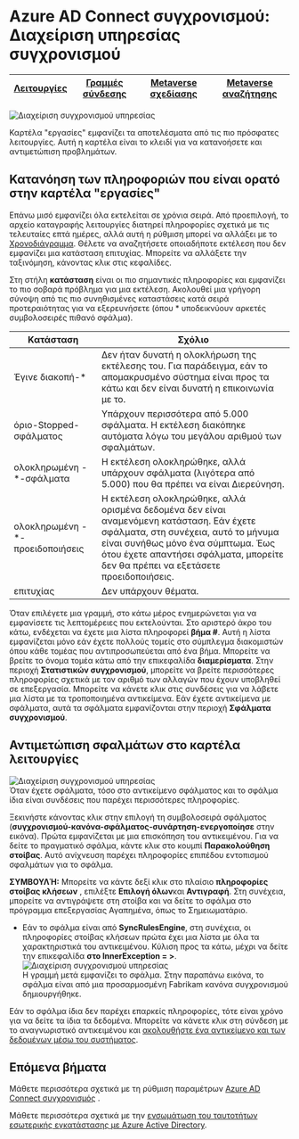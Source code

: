 <properties
    pageTitle="Azure AD Connect συγχρονισμού: Διαχείριση υπηρεσίας συγχρονισμού περιβάλλοντος εργασίας Χρήστη | Microsoft Azure"
    description="Κατανοήστε την καρτέλα λειτουργίες στη Διαχείριση υπηρεσίας συγχρονισμού για Azure AD Connect."
    services="active-directory"
    documentationCenter=""
    authors="andkjell"
    manager="femila"
    editor=""/>

<tags
    ms.service="active-directory"
    ms.workload="identity"
    ms.tgt_pltfrm="na"
    ms.devlang="na"
    ms.topic="article"
    ms.date="09/07/2016"
    ms.author="billmath"/>


# <a name="azure-ad-connect-sync-synchronization-service-manager"></a>Azure AD Connect συγχρονισμού: Διαχείριση υπηρεσίας συγχρονισμού

[Λειτουργίες](active-directory-aadconnectsync-service-manager-ui-operations.md) | [Γραμμές σύνδεσης](active-directory-aadconnectsync-service-manager-ui-connectors.md) | [Metaverse σχεδίασης](active-directory-aadconnectsync-service-manager-ui-mvdesigner.md) | [Metaverse αναζήτησης](active-directory-aadconnectsync-service-manager-ui-mvsearch.md)
--- | --- | --- | ---

![Διαχείριση συγχρονισμού υπηρεσίας](./media/active-directory-aadconnectsync-service-manager-ui/operations.png)

Καρτέλα "εργασίες" εμφανίζει τα αποτελέσματα από τις πιο πρόσφατες λειτουργίες. Αυτή η καρτέλα είναι το κλειδί για να κατανοήσετε και αντιμετώπιση προβλημάτων.

## <a name="understand-the-information-visible-in-the-operations-tab"></a>Κατανόηση των πληροφοριών που είναι ορατό στην καρτέλα "εργασίες"
Επάνω μισό εμφανίζει όλα εκτελείται σε χρόνια σειρά. Από προεπιλογή, το αρχείο καταγραφής λειτουργίες διατηρεί πληροφορίες σχετικά με τις τελευταίες επτά ημέρες, αλλά αυτή η ρύθμιση μπορεί να αλλάξει με το [Χρονοδιάγραμμα](active-directory-aadconnectsync-feature-scheduler.md). Θέλετε να αναζητήσετε οποιαδήποτε εκτέλεση που δεν εμφανίζει μια κατάσταση επιτυχίας. Μπορείτε να αλλάξετε την ταξινόμηση, κάνοντας κλικ στις κεφαλίδες.

Στη στήλη **κατάσταση** είναι οι πιο σημαντικές πληροφορίες και εμφανίζει το πιο σοβαρά πρόβλημα για μια εκτέλεση. Ακολουθεί μια γρήγορη σύνοψη από τις πιο συνηθισμένες καταστάσεις κατά σειρά προτεραιότητας για να εξερευνήσετε (όπου * υποδεικνύουν αρκετές συμβολοσειρές πιθανό σφάλμα).

Κατάσταση | Σχόλιο
--- | ---
Έγινε διακοπή-* | Δεν ήταν δυνατή η ολοκλήρωση της εκτέλεσης του. Για παράδειγμα, εάν το απομακρυσμένο σύστημα είναι προς τα κάτω και δεν είναι δυνατή η επικοινωνία με το.
όριο-Stopped-σφάλματος | Υπάρχουν περισσότερα από 5.000 σφάλματα. Η εκτέλεση διακόπηκε αυτόματα λόγω του μεγάλου αριθμού των σφαλμάτων.
ολοκληρωμένη -\*-σφάλματα | Η εκτέλεση ολοκληρώθηκε, αλλά υπάρχουν σφάλματα (λιγότερα από 5.000) που θα πρέπει να είναι Διερεύνηση.
ολοκληρωμένη -\*-προειδοποιήσεις | Η εκτέλεση ολοκληρώθηκε, αλλά ορισμένα δεδομένα δεν είναι αναμενόμενη κατάσταση. Εάν έχετε σφάλματα, στη συνέχεια, αυτό το μήνυμα είναι συνήθως μόνο ένα σύμπτωμα. Έως ότου έχετε απαντήσει σφάλματα, μπορείτε δεν θα πρέπει να εξετάσετε προειδοποιήσεις.
επιτυχίας | Δεν υπάρχουν θέματα.

Όταν επιλέγετε μια γραμμή, στο κάτω μέρος ενημερώνεται για να εμφανίσετε τις λεπτομέρειες που εκτελούνται. Στο αριστερό άκρο του κάτω, ενδέχεται να έχετε μια λίστα πληροφορεί **βήμα #**. Αυτή η λίστα εμφανίζεται μόνο εάν έχετε πολλούς τομείς στο σύμπλεγμα διακομιστών όπου κάθε τομέας που αντιπροσωπεύεται από ένα βήμα. Μπορείτε να βρείτε το όνομα τομέα κάτω από την επικεφαλίδα **διαμερίσματα**. Στην περιοχή **Στατιστικών συγχρονισμού**, μπορείτε να βρείτε περισσότερες πληροφορίες σχετικά με τον αριθμό των αλλαγών που έχουν υποβληθεί σε επεξεργασία. Μπορείτε να κάνετε κλικ στις συνδέσεις για να λάβετε μια λίστα με τα τροποποιημένα αντικείμενα. Εάν έχετε αντικείμενα με σφάλματα, αυτά τα σφάλματα εμφανίζονται στην περιοχή **Σφάλματα συγχρονισμού**.

## <a name="troubleshoot-errors-in-operations-tab"></a>Αντιμετώπιση σφαλμάτων στο καρτέλα λειτουργίες
![Διαχείριση συγχρονισμού υπηρεσίας](./media/active-directory-aadconnectsync-service-manager-ui/errorsync.png)  
Όταν έχετε σφάλματα, τόσο στο αντικείμενο σφάλματος και το σφάλμα ίδια είναι συνδέσεις που παρέχει περισσότερες πληροφορίες.

Ξεκινήστε κάνοντας κλικ στην επιλογή τη συμβολοσειρά σφάλματος (**συγχρονισμού-κανόνα-σφάλματος-συνάρτηση-ενεργοποίησε** στην εικόνα). Πρώτα εμφανίζεται με μια επισκόπηση του αντικειμένου. Για να δείτε το πραγματικό σφάλμα, κάντε κλικ στο κουμπί **Παρακολούθηση στοίβας**. Αυτό ανίχνευση παρέχει πληροφορίες επιπέδου εντοπισμού σφαλμάτων για το σφάλμα.

**ΣΥΜΒΟΥΛΉ:** Μπορείτε να κάντε δεξί κλικ στο πλαίσιο **πληροφορίες στοίβας κλήσεων** , επιλέξτε **Επιλογή όλων**και **Αντιγραφή**. Στη συνέχεια, μπορείτε να αντιγράψετε στη στοίβα και να δείτε το σφάλμα στο πρόγραμμα επεξεργασίας Αγαπημένα, όπως το Σημειωματάριο.

- Εάν το σφάλμα είναι από **SyncRulesEngine**, στη συνέχεια, οι πληροφορίες στοίβας κλήσεων πρώτα έχει μια λίστα με όλα τα χαρακτηριστικά του αντικειμένου. Κύλιση προς τα κάτω, μέχρι να δείτε την επικεφαλίδα **στο InnerException = >**.  
![Διαχείριση συγχρονισμού υπηρεσίας](./media/active-directory-aadconnectsync-service-manager-ui/errorinnerexception.png)  
Η γραμμή μετά εμφανίζει το σφάλμα. Στην παραπάνω εικόνα, το σφάλμα είναι από μια προσαρμοσμένη Fabrikam κανόνα συγχρονισμού δημιουργήθηκε.

Εάν το σφάλμα ίδια δεν παρέχει επαρκείς πληροφορίες, τότε είναι χρόνο για να δείτε τα ίδια τα δεδομένα. Μπορείτε να κάνετε κλικ στη σύνδεση με το αναγνωριστικό αντικειμένου και [ακολουθήστε ένα αντικείμενο και των δεδομένων μέσω του συστήματος](active-directory-aadconnectsync-service-manager-ui-connectors.md#follow-an-object-and-its-data-through-the-system).

## <a name="next-steps"></a>Επόμενα βήματα
Μάθετε περισσότερα σχετικά με τη ρύθμιση παραμέτρων [Azure AD Connect συγχρονισμός](active-directory-aadconnectsync-whatis.md) .

Μάθετε περισσότερα σχετικά με την [ενσωμάτωση του ταυτοτήτων εσωτερικής εγκατάστασης με Azure Active Directory](active-directory-aadconnect.md).
